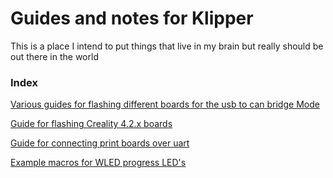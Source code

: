 # Guides and notes for Klipper 

This is a place I intend to put things that live in my brain but really should be out there in the world

### Index

[Various guides for flashing different boards for the usb to can bridge Mode](CANBridge.md)

[Guide for flashing Creality 4.2.x boards](Flash42x.md)

[Guide for connecting print boards over uart](PiSerial.md)

[Example macros for WLED progress LED's](WLEDProgress.md)
